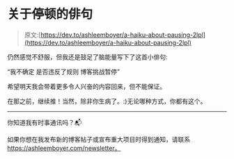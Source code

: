 # 关于停顿的俳句

> 原文:[https://dev.to/ashleemboyer/a-haiku-about-pausing-2lpl](https://dev.to/ashleemboyer/a-haiku-about-pausing-2lpl)

仍然感觉不舒服，但我还是鼓足了脑能量写下了这首小俳句:

“我不确定
是否违反了规则
博客挑战暂停”

希望明天我会带着更多令人兴奋的内容回来，但不能保证。

在那之前，继续推！当然，除非你生病了。:)无论哪种方式，你都有这个。

* * *

你知道我有时事通讯吗？📬

如果你想在我发布新的博客帖子或宣布重大项目时得到通知，请联系 https://ashleemboyer.com/newsletter。